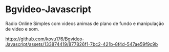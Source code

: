 # Bgvideo-Javascript
Radio Online Simples com videos animas de plano de fundo e manipulação de video e som.


https://github.com/kovu176/Bgvideo-Javascript/assets/133874419/877826f1-7bc2-421b-8f4d-547ae59f9c9b

